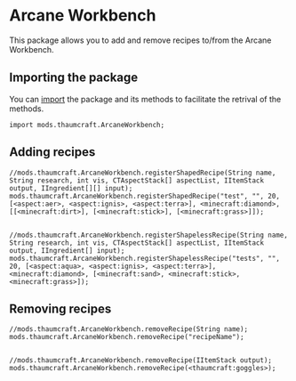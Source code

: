 # Arcane Workbench

This package allows you to add and remove recipes to/from the Arcane Workbench.

## Importing the package

You can [import](/AdvancedFunctions/Import/) the package and its methods to facilitate the retrival of the methods.

```zenscript
import mods.thaumcraft.ArcaneWorkbench;
```

## Adding recipes

```zenscript
//mods.thaumcraft.ArcaneWorkbench.registerShapedRecipe(String name, String research, int vis, CTAspectStack[] aspectList, IItemStack output, IIngredient[][] input);
mods.thaumcraft.ArcaneWorkbench.registerShapedRecipe("test", "", 20, [<aspect:aer>, <aspect:ignis>, <aspect:terra>], <minecraft:diamond>, [[<minecraft:dirt>], [<minecraft:stick>], [<minecraft:grass>]]);


//mods.thaumcraft.ArcaneWorkbench.registerShapelessRecipe(String name, String research, int vis, CTAspectStack[] aspectList, IItemStack output, IIngredient[] input);
mods.thaumcraft.ArcaneWorkbench.registerShapelessRecipe("tests", "", 20, [<aspect:aqua>, <aspect:ignis>, <aspect:terra>], <minecraft:diamond>, [<minecraft:sand>, <minecraft:stick>, <minecraft:grass>]);
```

## Removing recipes

```zenscript
//mods.thaumcraft.ArcaneWorkbench.removeRecipe(String name);
mods.thaumcraft.ArcaneWorkbench.removeRecipe("recipeName");


//mods.thaumcraft.ArcaneWorkbench.removeRecipe(IItemStack output);
mods.thaumcraft.ArcaneWorkbench.removeRecipe(<thaumcraft:goggles>);
```